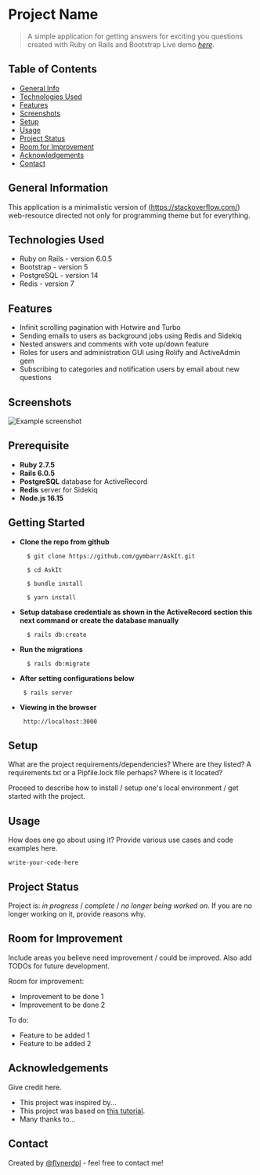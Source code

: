 # Project Name
> A simple application for getting answers for exciting you questions
> created with Ruby on Rails and Bootstrap
> Live demo [_here_](https://oyster-app-rnsx2.ondigitalocean.app/). <!-- If you have the project hosted somewhere, include the link here. -->

## Table of Contents
* [General Info](#general-information)
* [Technologies Used](#technologies-used)
* [Features](#features)
* [Screenshots](#screenshots)
* [Setup](#setup)
* [Usage](#usage)
* [Project Status](#project-status)
* [Room for Improvement](#room-for-improvement)
* [Acknowledgements](#acknowledgements)
* [Contact](#contact)
<!-- * [License](#license) -->


## General Information
This application is a minimalistic version of (https://stackoverflow.com/) web-resource directed not only for programming theme but for everything.


## Technologies Used
- Ruby on Rails - version 6.0.5
- Bootstrap - version 5
- PostgreSQL - version 14
- Redis - version 7


## Features
- Infinit scrolling pagination with Hotwire and Turbo
- Sending emails to users as background jobs using Redis and Sidekiq
- Nested answers and comments with vote up/down feature
- Roles for users and administration GUI using Rolify and ActiveAdmin gem
- Subscribing to categories and notification users by email about new questions


## Screenshots
![Example screenshot](./img/screenshot.png)
<!-- If you have screenshots you'd like to share, include them here. -->


## Prerequisite

- **Ruby 2.7.5**
- **Rails 6.0.5**
- **PostgreSQL** database for ActiveRecord
- **Redis** server for Sidekiq
- **Node.js 16.15**


## Getting Started

- **Clone the repo from github**

        $ git clone https://github.com/gymbarr/AskIt.git

        $ cd AskIt

        $ bundle install

        $ yarn install

- **Setup database credentials as shown in the ActiveRecord section this next command or create the database manually**


        $ rails db:create

- **Run the migrations**

        $ rails db:migrate

- **After setting configurations below**

       $ rails server

- **Viewing in the browser**

       http://localhost:3000

## Setup
What are the project requirements/dependencies? Where are they listed? A requirements.txt or a Pipfile.lock file perhaps? Where is it located?

Proceed to describe how to install / setup one's local environment / get started with the project.


## Usage
How does one go about using it?
Provide various use cases and code examples here.

`write-your-code-here`


## Project Status
Project is: _in progress_ / _complete_ / _no longer being worked on_. If you are no longer working on it, provide reasons why.


## Room for Improvement
Include areas you believe need improvement / could be improved. Also add TODOs for future development.

Room for improvement:
- Improvement to be done 1
- Improvement to be done 2

To do:
- Feature to be added 1
- Feature to be added 2


## Acknowledgements
Give credit here.
- This project was inspired by...
- This project was based on [this tutorial](https://www.example.com).
- Many thanks to...


## Contact
Created by [@flynerdpl](https://www.flynerd.pl/) - feel free to contact me!


<!-- Optional -->
<!-- ## License -->
<!-- This project is open source and available under the [... License](). -->

<!-- You don't have to include all sections - just the one's relevant to your project -->
